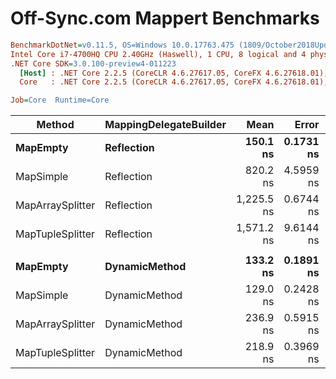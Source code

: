 # Off-Sync.com Mappert Benchmarks

``` ini
BenchmarkDotNet=v0.11.5, OS=Windows 10.0.17763.475 (1809/October2018Update/Redstone5)
Intel Core i7-4700HQ CPU 2.40GHz (Haswell), 1 CPU, 8 logical and 4 physical cores
.NET Core SDK=3.0.100-preview4-011223
  [Host] : .NET Core 2.2.5 (CoreCLR 4.6.27617.05, CoreFX 4.6.27618.01), 64bit RyuJIT
  Core   : .NET Core 2.2.5 (CoreCLR 4.6.27617.05, CoreFX 4.6.27618.01), 64bit RyuJIT

Job=Core  Runtime=Core  
```

|           Method | MappingDelegateBuilder |       Mean |     Error |    StdDev | Ratio | RatioSD | Rank |
|----------------- |----------------------- |-----------:|----------:|----------:|------:|--------:|-----:|
|         **MapEmpty** |             **Reflection** |   **150.1 ns** | **0.1731 ns** | **0.1619 ns** |  **1.00** |    **0.00** |    **1** |
|        MapSimple |             Reflection |   820.2 ns | 4.5959 ns | 4.2990 ns |  5.46 |    0.03 |    2 |
| MapArraySplitter |             Reflection | 1,225.5 ns | 0.6744 ns | 0.5632 ns |  8.17 |    0.01 |    3 |
| MapTupleSplitter |             Reflection | 1,571.2 ns | 9.6144 ns | 8.9933 ns | 10.47 |    0.06 |    4 |
|                  |                        |            |           |           |       |         |      |
|         **MapEmpty** |          **DynamicMethod** |   **133.2 ns** | **0.1891 ns** | **0.1579 ns** |  **1.00** |    **0.00** |    **2** |
|        MapSimple |          DynamicMethod |   129.0 ns | 0.2428 ns | 0.2027 ns |  0.97 |    0.00 |    1 |
| MapArraySplitter |          DynamicMethod |   236.9 ns | 0.5915 ns | 0.5533 ns |  1.78 |    0.01 |    4 |
| MapTupleSplitter |          DynamicMethod |   218.9 ns | 0.3969 ns | 0.3713 ns |  1.64 |    0.00 |    3 |
